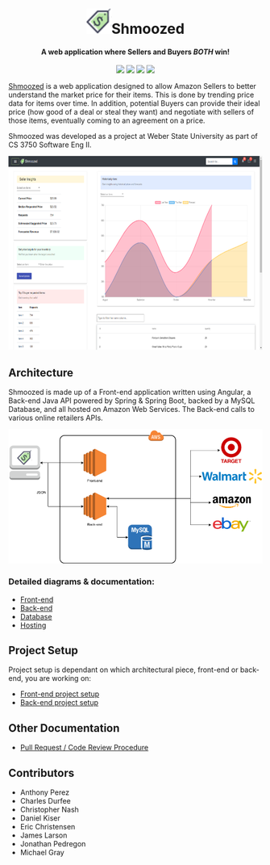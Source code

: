 <h1 align="center"><a href="http://shmoozed.com"><img src="/FrontEnd/src/assets/images/logoSmallDark.png" alt="Markdownify" width="50"></a>Shmoozed</h1>

<h4 align="center">A web application where Sellers and Buyers <em>BOTH</em> win!</h4>

<p align="center">
  <a href="https://angular.io/"><img src="https://img.shields.io/badge/Front--end-Angular-blue.svg"></a>
  <a href="https://spring.io/"><img src="https://img.shields.io/badge/Back--end-Java%20%26%20Spring%20Boot-brightgreen.svg"></a>
  <a href="https://www.mysql.com/"><img src="https://img.shields.io/badge/Database-MySQL-orange.svg"></a>
  <a href="https://aws.amazon.com/"><img src="https://img.shields.io/badge/Hosting--Platform-AWS-yellow.svg"></a>
</p>

[Shmoozed](http://www.shmoozed.com) is a web application designed to allow Amazon Sellers to better understand the market price for their items. This is done by trending price data for items over time. In addition, potential Buyers can provide their ideal price (how good of a deal or steal they want) and negotiate with sellers of those items, eventually coming to an agreement on a price.

Shmoozed was developed as a project at Weber State University as part of CS 3750 Software Eng II.

<p align="center">
  <img src="/Docs/screenshots/Shmoozed_2018-11-23_01.png" alt="Shmoozed Application Screenshot"
       width="683" height="384">
</p>

## Architecture

Shmoozed is made up of a Front-end application written using Angular, a Back-end Java API powered by Spring & Spring Boot, backed by a MySQL Database, and all hosted on Amazon Web Services. The Back-end
calls to various online retailers APIs.

![](/Docs/high-level-arch.png)

### Detailed diagrams & documentation:
* [Front-end](/FrontEnd/README.md)
* [Back-end](/BackEnd/README.md)
* [Database](/Database/README.md)
* [Hosting](/Docs/Hosting.md)

## Project Setup

Project setup is dependant on which architectural piece, front-end or back-end, you are working on:

* [Front-end project setup](/FrontEnd/README.md#development-setup)
* [Back-end project setup](/BackEnd/README.md#development-setup)

## Other Documentation

* [Pull Request / Code Review Procedure](/Docs/Contributing.md)

## Contributors

* Anthony Perez
* Charles Durfee
* Christopher Nash
* Daniel Kiser
* Eric Christensen
* James Larson
* Jonathan Pedregon
* Michael Gray
